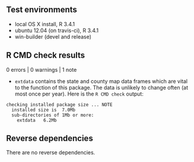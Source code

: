 ## Test environments
* local OS X install, R 3.4.1
* ubuntu 12.04 (on travis-ci), R 3.4.1
* win-builder (devel and release)

## R CMD check results

0 errors | 0 warnings | 1 note

* `extdata` contains the state and county map data frames
which are vital to the function of this package. The data
is unlikely to change often (at most once per year). 
Here is the ```R CMD check``` output:
```
checking installed package size ... NOTE
  installed size is  7.0Mb
  sub-directories of 1Mb or more:
    extdata   6.2Mb
```

## Reverse dependencies

There are no reverse dependencies.